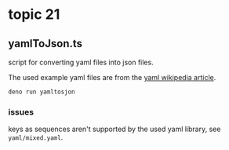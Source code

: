 # topic 21

## yamlToJson.ts

script for converting yaml files into json files.

The used example yaml files are from the [yaml wikipedia article](https://en.wikipedia.org/wiki/YAML).

```bash
deno run yamltosjon
```

### issues

keys as sequences aren't supported by the used yaml library, see `yaml/mixed.yaml`.
